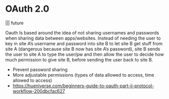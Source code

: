 # OAuth 2.0
||| future

Oauth Is based around the idea of not sharing usernames and passwords when sharing data between apps/websites. Instead of needing the user to key in site A’s username and password into site B to let site B get stuff from site A (dangerous because site B now has site A’s password), site B sends the user to site A to type the user/pw and then allow the user to decide how much permission to give site B, before sending the user back to site B.
- Prevent password sharing
- More adjustable permissions (types of data allowed to access, time allowed to access)
- https://hueniverse.com/beginners-guide-to-oauth-part-ii-protocol-workflow-200dbcfac627
